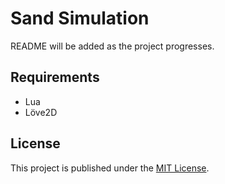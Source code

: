 # Sand Simulation
README will be added as the project progresses.
## Requirements
- Lua 
- Löve2D
## License
This project is published under the [MIT License](LICENSE). 